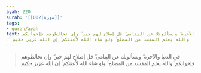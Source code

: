 ```yaml
---
ayah: 220
surah: '[[002|سورة]]'
tags:
- quran/ayah
text: في الدنيا والآخرة ۗ ويسألونك عن اليتامى ۖ قل إصلاح لهم خير ۖ وإن تخالطوهم فإخوانكم
  ۚ والله يعلم المفسد من المصلح ۚ ولو شاء الله لأعنتكم ۚ إن الله عزيز حكيم
---
```

> في الدنيا والآخرة ۗ ويسألونك عن اليتامى ۖ قل إصلاح لهم خير ۖ وإن تخالطوهم فإخوانكم ۚ والله يعلم المفسد من المصلح ۚ ولو شاء الله لأعنتكم ۚ إن الله عزيز حكيم
